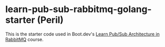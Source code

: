 # learn-pub-sub-rabbitmq-golang-starter (Peril)

This is the starter code used in Boot.dev's [Learn Pub/Sub Architecture in RabbitMQ](https://www.boot.dev/courses/learn-pub-sub-rabbitmq-golang) course.
